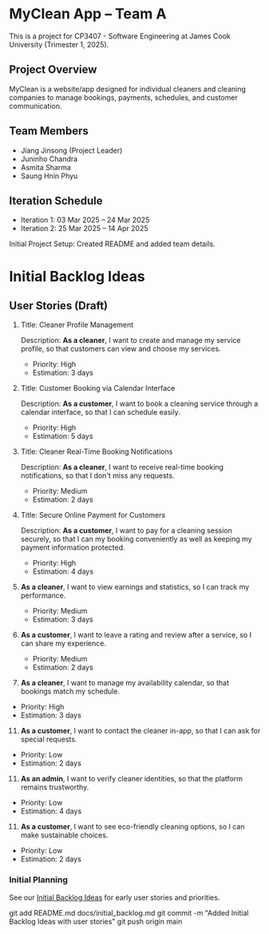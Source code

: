# MyClean App – Team A

This is a project for CP3407 - Software Engineering at James Cook University (Trimester 1, 2025).

## Project Overview
MyClean is a website/app designed for individual cleaners and cleaning companies to manage bookings, payments, schedules, and customer communication. 

## Team Members
- Jiang Jinsong (Project Leader)
- Juninho Chandra
- Asmita Sharma
- Saung Hnin Phyu

## Iteration Schedule
- Iteration 1: 03 Mar 2025 – 24 Mar 2025
- Iteration 2: 25 Mar 2025 – 14 Apr 2025

Initial Project Setup: Created README and added team details.

# Initial Backlog Ideas

## User Stories (Draft)

1. Title: Cleaner Profile Management

   Description: **As a cleaner**, I want to create and manage my service profile, so that customers can view and choose my services.  
   - Priority: High  
   - Estimation: 3 days

2. Title: Customer Booking via Calendar Interface

   Description: **As a customer**, I want to book a cleaning service through a calendar interface, so that I can schedule easily.  
   - Priority: High  
   - Estimation: 5 days

3. Title: Cleaner Real-Time Booking Notifications

   Description: **As a cleaner**, I want to receive real-time booking notifications, so that I don't miss any requests.  
   - Priority: Medium  
   - Estimation: 2 days

4. Title: Secure Online Payment for Customers

   Description: **As a customer**, I want to pay for a cleaning session securely, so that I can my booking conveniently as well as keeping my       payment information protected.
   - Priority: High  
   - Estimation: 4 days

8. **As a cleaner**, I want to view earnings and statistics, so I can track my performance.  
   - Priority: Medium  
   - Estimation: 3 days

9. **As a customer**, I want to leave a rating and review after a service, so I can share my experience.  
   - Priority: Medium  
   - Estimation: 2 days

10. **As a cleaner**, I want to manage my availability calendar, so that bookings match my schedule.  
   - Priority: High  
   - Estimation: 3 days

11. **As a customer**, I want to contact the cleaner in-app, so that I can ask for special requests.  
   - Priority: Low  
   - Estimation: 2 days

11. **As an admin**, I want to verify cleaner identities, so that the platform remains trustworthy.  
   - Priority: Low  
   - Estimation: 4 days

11. **As a customer**, I want to see eco-friendly cleaning options, so I can make sustainable choices.  
   - Priority: Low  
   - Estimation: 2 days

### Initial Planning

See our [Initial Backlog Ideas](docs/initial_backlog.md) for early user stories and priorities.

git add README.md docs/initial_backlog.md
git commit -m "Added Initial Backlog Ideas with user stories"
git push origin main
